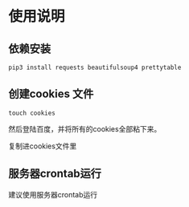 # 使用说明 

## 依赖安装

```
pip3 install requests beautifulsoup4 prettytable
```

## 创建cookies 文件 

```
touch cookies
```

然后登陆百度，并将所有的cookies全部粘下来。

复制进cookies文件里

## 服务器crontab运行 

建议使用服务器crontab运行
